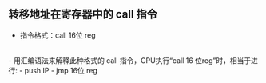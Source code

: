 ## 转移地址在寄存器中的 call 指令
- 指令格式：call 16位 reg
<br>
- 用汇编语法来解释此种格式的 call 指令，CPU执行“call 16 位reg”时，相当于进行:
  - push IP
  - jmp 16位 reg